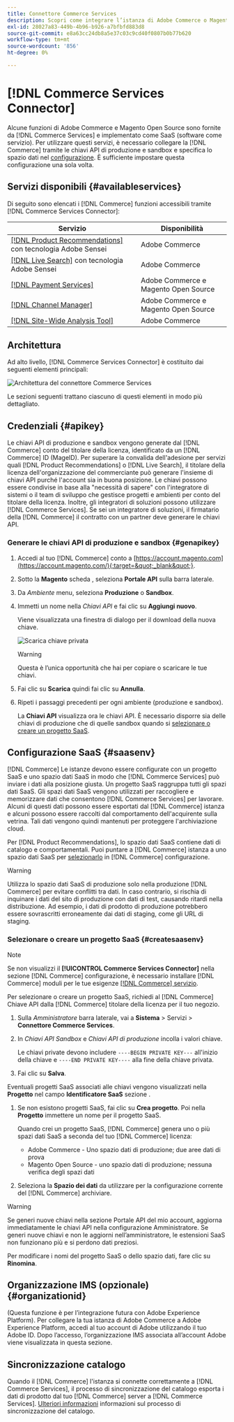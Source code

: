 ```yaml
---
title: Connettore Commerce Services
description: Scopri come integrare l’istanza di Adobe Commerce o Magento Open Source ai servizi utilizzando le chiavi API di produzione e sandbox.
exl-id: 28027a83-449b-4b96-b926-a7bfbfd883d8
source-git-commit: e8a63cc24db8a5e37c03c9cd40f0807b0b77b620
workflow-type: tm+mt
source-wordcount: '856'
ht-degree: 0%

---
```


# [!DNL Commerce Services Connector]

Alcune funzioni di Adobe Commerce e Magento Open Source sono fornite da [!DNL Commerce Services]  e implementato come SaaS (software come servizio). Per utilizzare questi servizi, è necessario collegare la [!DNL Commerce] tramite le chiavi API di produzione e sandbox e specifica lo spazio dati nel [configurazione](https://docs.magento.com/user-guide/configuration/services/saas.html). È sufficiente impostare questa configurazione una sola volta.

## Servizi disponibili {#availableservices}

Di seguito sono elencati i [!DNL Commerce] funzioni accessibili tramite [!DNL Commerce Services Connector]:

| Servizio | Disponibilità |
| ---|--- |
| [[!DNL Product Recommendations]](/help/product-recommendations/overview.md) con tecnologia Adobe Sensei | Adobe Commerce |
| [[!DNL Live Search]](/help/live-search/overview.md) con tecnologia Adobe Sensei | Adobe Commerce |
| [[!DNL Payment Services]](/help/payment-services/overview.md) | Adobe Commerce e Magento Open Source |
| [[!DNL Channel Manager]](https://experienceleague.adobe.com/docs/commerce-channels/channel-manager/intro-to-channel-manager/overview.html) | Adobe Commerce e Magento Open Source |
| [[!DNL Site-Wide Analysis Tool]](https://experienceleague.adobe.com/docs/commerce-operations/tools/site-wide-analysis-tool/intro.html) | Adobe Commerce |

## Architettura

Ad alto livello, [!DNL Commerce Services Connector] è costituito dai seguenti elementi principali:

![Architettura del connettore Commerce Services](assets/saas-config-sync-workflow.png)

Le sezioni seguenti trattano ciascuno di questi elementi in modo più dettagliato.

## Credenziali {#apikey}

Le chiavi API di produzione e sandbox vengono generate dal [!DNL Commerce] conto del titolare della licenza, identificato da un [!DNL Commerce] ID (MageID). Per superare la convalida dell&#39;adesione per servizi quali [!DNL Product Recommendations] o [!DNL Live Search], il titolare della licenza dell&#39;organizzazione del commerciante può generare l&#39;insieme di chiavi API purché l&#39;account sia in buona posizione. Le chiavi possono essere condivise in base alla &quot;necessità di sapere&quot; con l&#39;integratore di sistemi o il team di sviluppo che gestisce progetti e ambienti per conto del titolare della licenza. Inoltre, gli integratori di soluzioni possono utilizzare [!DNL Commerce Services]. Se sei un integratore di soluzioni, il firmatario della [!DNL Commerce] il contratto con un partner deve generare le chiavi API.

### Generare le chiavi API di produzione e sandbox {#genapikey}

1. Accedi al tuo [!DNL Commerce] conto a [https://account.magento.com](https://account.magento.com/){:target=&quot;_blank&quot;}.

1. Sotto la **Magento** scheda , seleziona **Portale API** sulla barra laterale.

1. Da _Ambiente_ menu, seleziona **Produzione** o **Sandbox**.

1. Immetti un nome nella _Chiavi API_ e fai clic su **Aggiungi nuovo**.

   Viene visualizzata una finestra di dialogo per il download della nuova chiave.

   ![Scarica chiave privata](assets/download-api-private-key.png)

   >[!WARNING]
   >
   > Questa è l’unica opportunità che hai per copiare o scaricare le tue chiavi.

1. Fai clic su **Scarica** quindi fai clic su **Annulla**.

1. Ripeti i passaggi precedenti per ogni ambiente (produzione e sandbox).

   La **Chiavi API** visualizza ora le chiavi API. È necessario disporre sia delle chiavi di produzione che di quelle sandbox quando si [selezionare o creare un progetto SaaS](#createsaasenv).

## Configurazione SaaS {#saasenv}

[!DNL Commerce] Le istanze devono essere configurate con un progetto SaaS e uno spazio dati SaaS in modo che [!DNL Commerce Services] può inviare i dati alla posizione giusta. Un progetto SaaS raggruppa tutti gli spazi dati SaaS. Gli spazi dati SaaS vengono utilizzati per raccogliere e memorizzare dati che consentono [!DNL Commerce Services] per lavorare. Alcuni di questi dati possono essere esportati dal [!DNL Commerce] istanza e alcuni possono essere raccolti dal comportamento dell&#39;acquirente sulla vetrina. Tali dati vengono quindi mantenuti per proteggere l&#39;archiviazione cloud.

Per [!DNL Product Recommendations], lo spazio dati SaaS contiene dati di catalogo e comportamentali. Puoi puntare a [!DNL Commerce] istanza a uno spazio dati SaaS per [selezionarlo](https://docs.magento.com/user-guide/configuration/services/saas.html) in [!DNL Commerce] configurazione.

>[!WARNING]
>
> Utilizza lo spazio dati SaaS di produzione solo nella produzione [!DNL Commerce] per evitare conflitti tra dati. In caso contrario, si rischia di inquinare i dati del sito di produzione con dati di test, causando ritardi nella distribuzione. Ad esempio, i dati di prodotto di produzione potrebbero essere sovrascritti erroneamente dai dati di staging, come gli URL di staging.

### Selezionare o creare un progetto SaaS {#createsaasenv}

>[!NOTE]
>
> Se non visualizzi il **[!UICONTROL Commerce Services Connector]** nella sezione [!DNL Commerce] configurazione, è necessario installare [!DNL Commerce] moduli per le tue esigenze [[!DNL Commerce] servizio](#availableservices).

Per selezionare o creare un progetto SaaS, richiedi al [!DNL Commerce] Chiave API dalla [!DNL Commerce] titolare della licenza per il tuo negozio.

1. Sulla _Amministratore_ barra laterale, vai a **Sistema** > Servizi > **Connettore Commerce Services**.

1. In _Chiavi API Sandbox_ e _Chiavi API di produzione_ incolla i valori chiave.

   Le chiavi private devono includere `----BEGIN PRIVATE KEY---` all&#39;inizio della chiave e `----END PRIVATE KEY----` alla fine della chiave privata.

1. Fai clic su **Salva**.

Eventuali progetti SaaS associati alle chiavi vengono visualizzati nella **Progetto** nel campo **Identificatore SaaS** sezione .

1. Se non esistono progetti SaaS, fai clic su **Crea progetto**. Poi nella **Progetto** immettere un nome per il progetto SaaS.

   Quando crei un progetto SaaS, [!DNL Commerce] genera uno o più spazi dati SaaS a seconda del tuo [!DNL Commerce] licenza:
   - Adobe Commerce - Uno spazio dati di produzione; due aree dati di prova
   - Magento Open Source - uno spazio dati di produzione; nessuna verifica degli spazi dati

1. Seleziona la **Spazio dei dati** da utilizzare per la configurazione corrente del [!DNL Commerce] archiviare.

>[!WARNING]
>
> Se generi nuove chiavi nella sezione Portale API del mio account, aggiorna immediatamente le chiavi API nella configurazione Amministratore. Se generi nuove chiavi e non le aggiorni nell’amministratore, le estensioni SaaS non funzionano più e si perdono dati preziosi.

Per modificare i nomi del progetto SaaS o dello spazio dati, fare clic su **Rinomina**.

## Organizzazione IMS (opzionale) {#organizationid}

(Questa funzione è per l’integrazione futura con Adobe Experience Platform). Per collegare la tua istanza di Adobe Commerce a Adobe Experience Platform, accedi al tuo account di Adobe utilizzando il tuo Adobe ID. Dopo l’accesso, l’organizzazione IMS associata all’account Adobe viene visualizzata in questa sezione.

## Sincronizzazione catalogo

Quando il [!DNL Commerce] l&#39;istanza si connette correttamente a [!DNL Commerce Services], il processo di sincronizzazione del catalogo esporta i dati di prodotto dal tuo [!DNL Commerce] server a [!DNL Commerce Services]. [Ulteriori informazioni](catalog-sync.md) informazioni sul processo di sincronizzazione del catalogo.
